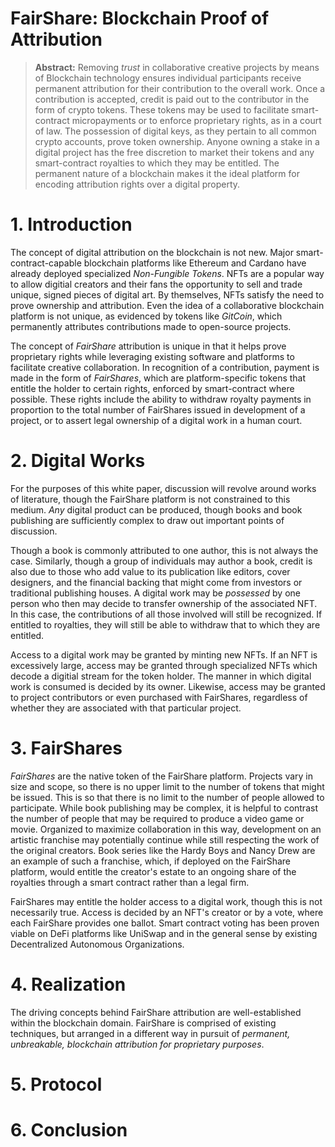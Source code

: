 FairShare: Blockchain Proof of Attribution
==========================================

> **Abstract:** Removing _trust_ in collaborative creative projects by means of Blockchain technology ensures individual participants receive permanent attribution for their contribution to the overall work. Once a contribution is accepted, credit is paid out to the contributor in the form of crypto tokens. These tokens may be used to facilitate smart-contract micropayments or to enforce proprietary rights, as in a court of law. The possession of digital keys, as they pertain to all common crypto accounts, prove token ownership. Anyone owning a stake in a digital project has the free discretion to market their tokens and any smart-contract royalties to which they may be entitled. The permanent nature of a blockchain makes it the ideal platform for encoding attribution rights over a digital property.

# 1. Introduction

The concept of digital attribution on the blockchain is not new. Major smart-contract-capable blockchain platforms like Ethereum and Cardano have already deployed specialized _Non-Fungible Tokens_. NFTs are a popular way to allow digitial creators and their fans the opportunity to sell and trade unique, signed pieces of digital art. By themselves, NFTs satisfy the need to prove ownership and attribution. Even the idea of a collaborative blockchain platform is not unique, as evidenced by tokens like _GitCoin_, which permanently attributes contributions made to open-source projects.

The concept of _FairShare_ attribution is unique in that it helps prove proprietary rights while leveraging existing software and platforms to facilitate creative collaboration. In recognition of a contribution, payment is made in the form of _FairShares_, which are platform-specific tokens that entitle the holder to certain rights, enforced by smart-contract where possible. These rights include the ability to withdraw royalty payments in proportion to the total number of FairShares issued in development of a project, or to assert legal ownership of a digital work in a human court.

# 2. Digital Works

For the purposes of this white paper, discussion will revolve around works of literature, though the FairShare platform is not constrained to this medium. _Any_ digital product can be produced, though books and book publishing are sufficiently complex to draw out important points of discussion.

Though a book is commonly attributed to one author, this is not always the case. Similarly, though a group of individuals may author a book, credit is also due to those who add value to its publication like editors, cover designers, and the financial backing that might come from investors or traditional publishing houses. A digital work may be _possessed_ by one person who then may decide to transfer ownership of the associated NFT. In this case, the contributions of all those involved will still be recognized. If entitled to royalties, they will still be able to withdraw that to which they are entitled.

Access to a digital work may be granted by minting new NFTs. If an NFT is excessively large, access may be granted through specialized NFTs which decode a digitial stream for the token holder. The manner in which digital work is consumed is decided by its owner. Likewise, access may be granted to project contributors or even purchased with FairShares, regardless of whether they are associated with that particular project.

# 3. FairShares

_FairShares_ are the native token of the FairShare platform. Projects vary in size and scope, so there is no upper limit to the number of tokens that might be issued. This is so that there is no limit to the number of people allowed to participate. While book publishing may be complex, it is helpful to contrast the number of people that may be required to produce a video game or movie. Organized to maximize collaboration in this way, development on an artistic franchise may potentially continue while still respecting the work of the original creators. Book series like the Hardy Boys and Nancy Drew are an example of such a franchise, which, if deployed on the FairShare platform, would entitle the creator's estate to an ongoing share of the royalties through a smart contract rather than a legal firm.

FairShares may entitle the holder access to a digital work, though this is not necessarily true. Access is decided by an NFT's creator or by a vote, where each FairShare provides one ballot. Smart contract voting has been proven viable on DeFi platforms like UniSwap and in the general sense by existing Decentralized Autonomous Organizations.

# 4. Realization

The driving concepts behind FairShare attribution are well-established within the blockchain domain. FairShare is comprised of existing techniques, but arranged in a different way in pursuit of _permanent, unbreakable, blockchain attribution for proprietary purposes_.


# 5. Protocol


# 6. Conclusion

